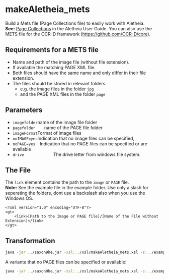 # makeAletheia_mets

Build a Mets file (Page Collections file) to easily work with Aletheia.  
**See:** [Page Collections](https://www.primaresearch.org/www/assets/tools/Aletheia%20User%20Guide.pdf#page=123) in the Aletheia User Guide.
You can also use the METS file for the OCR-D framework (https://github.com/OCR-D/core).

Requirements for a METS file
------------
- Name and path of the image file (without file extension).
- If available the matching PAGE XML file.
- Both files should have the same name and only differ in their file extension.
- The files should be stored in relevant folders:
  -   e.g. the image files in the folder ``jpg``
  -   and the PAGE XML files in the folder ``page``


Parameters
-------------
- ``imagefolder``name of the image file folder
- ``pagefolder    ``name of the PAGE file folder
- ``imageFormat``Format of image files  
- ``noIMAGE=yes``Indication that no image files can be specified, 
- ``noPAGE=yes  ``Indication that no PAGE files can be specified or are available
- ``drive             ``The drive letter from windows file system.

The File
-------------

The ``link`` element contains the path to the ``image`` or ``PAGE`` file.  
**Note:** See the example file in the example folder. Use only a slash for seperating the folders, dont use a backslash also when you use the Windows OS.

```
<?xml version="1.0" encoding="UTF-8"?>
<gt>
    <link>[Path to the Image or PAGE file]/[Name of the File without Extension]</link>
</gt>

```


Transformation
-------------------------------

```sh
java -jar ../saxon9he.jar -xsl:../xsl/makeAletheia_mets.xsl -s:../example/example.xml imagefolder=jpg imageFormat=jpg pagefolder=page
```

A variante that no PAGE files can be specified or available:

```sh
java -jar ../saxon9he.jar -xsl:../xsl/makeAletheia_mets.xsl -s:../example/example.xml imagefolder=tiff imageFormat=tif noPage=yes
```
